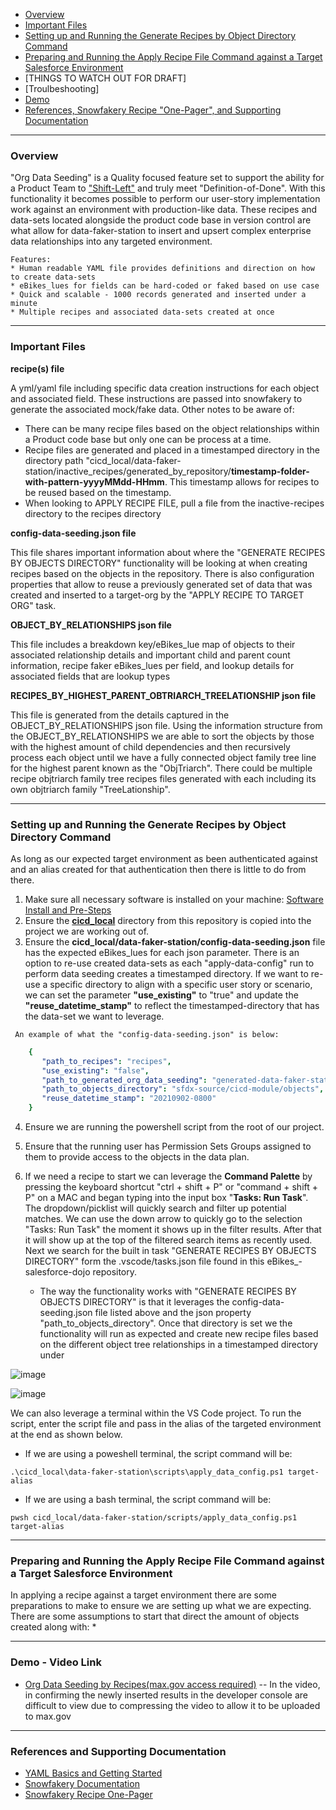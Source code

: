 * [Overview](#overview)
* [Important Files](#important-files)
* [Setting up and Running the Generate Recipes by Object Directory Command](#generate-recipes)
* [Preparing and Running the Apply Recipe File Command against a Target Salesforce Environment](#apply-recipe)
* [THINGS TO WATCH OUT FOR DRAFT]
* [Troulbeshooting]
* [Demo](#demo)
* [References, Snowfakery Recipe "One-Pager", and Supporting Documentation](#references)


***

### <a name="overview"></a>Overview

   "Org Data Seeding" is a Quality focused feature set to support the ability for a Product Team to ["Shift-Left"](https://devopedia.org/shift-left) and truly meet "Definition-of-Done". With this functionality it becomes possible to perform our user-story implementation work against an environment with production-like data. These recipes and data-sets located alongside the product code base in version control are what allow for data-faker-station to insert and upsert complex enterprise data relationships into any targeted environment. 

    Features:
    * Human readable YAML file provides definitions and direction on how to create data-sets
    * eBikes_lues for fields can be hard-coded or faked based on use case
    * Quick and scalable - 1000 records generated and inserted under a minute
    * Multiple recipes and associated data-sets created at once

***

### <a name="important-files"></a>Important Files

**recipe(s) file**

A yml/yaml file including specific data creation instructions for each object and associated field. These instructions are passed into snowfakery to generate the associated mock/fake data. Other notes to be aware of:
     
* There can be many recipe files based on the object relationships within a Product code base but only one can be process at a time. 
* Recipe files are generated and placed in a timestamped directory in the directory path "cicd_local/data-faker-station/inactive_recipes/generated_by_repository/**timestamp-folder-with-pattern-yyyyMMdd-HHmm**. This timestamp allows for recipes to be reused based on the timestamp.
* When looking to APPLY RECIPE FILE, pull a file from the inactive-recipes directory to the recipes directory

**config-data-seeding.json file**
 
This file shares important information about where the "GENERATE RECIPES BY OBJECTS DIRECTORY" functionality will be looking at when creating recipes based on the objects in the repository. There is also configuration properties that allow to reuse a previously generated set of data that was created and inserted to a target-org by the "APPLY RECIPE TO TARGET ORG" task. 

**OBJECT_BY_RELATIONSHIPS json file** 

This file includes a breakdown key/eBikes_lue map of objects to their associated relationship details and important child and parent count information, recipe faker eBikes_lues per field, and lookup details for associated fields that are lookup types

**RECIPES_BY_HIGHEST_PARENT_OBTRIARCH_TREELATIONSHIP json file** 

This file is generated from the details captured in the OBJECT_BY_RELATIONSHIPS json file. Using the information structure from the OBJECT_BY_RELATIONSHIPS we are able to sort the objects by those with the highest amount of child dependencies and then recursively process each object until we have a fully connected object family tree line for the highest parent known as the "ObjTriarch". There could be multiple recipe objtriarch family tree recipes files generated with each including its own objtriarch family "TreeLationship".


***

### <a name="generate-recipes"></a>Setting up and Running the Generate Recipes by Object Directory Command

As long as our expected target environment as been authenticated against and an alias created for that authentication then there is little to do from there.

   1. Make sure all necessary software is installed on your machine: [Software Install and Pre-Steps](https://github.com/department-of-veterans-affairs/dtc-release-cicd-local/wiki/PREREQUISITES-AND-SETUP-TO-RUN-DATA-FAKER-STATION-FUNCTIONALITY)
   1. Ensure the **[cicd_local](https://github.com/department-of-veterans-affairs/eBikes_-salesforce-dojo/tree/master/cicd_local)** directory from this repository is copied into the project we are working out of. 
   1. Ensure the **cicd_local/data-faker-station/config-data-seeding.json** file has the expected eBikes_lues for each json parameter. There is an option to re-use created data-sets as each "apply-data-config" run to perform data seeding creates a timestamped directory. If we want to re-use a specific directory to align with a specific user story or scenario, we can set the parameter **"use_existing"** to "true" and update the **"reuse_datetime_stamp"** to reflect the timestamped-directory that has the data-set we want to leverage.

     An example of what the "config-data-seeding.json" is below:
```yaml
    {
       "path_to_recipes": "recipes",
       "use_existing": "false",
       "path_to_generated_org_data_seeding": "generated-data-faker-station",
       "path_to_objects_directory": "sfdx-source/cicd-module/objects",
       "reuse_datetime_stamp": "20210902-0800"
    }
```

   4. Ensure we are running the powershell script from the root of our project.
   5. Ensure that the running user has Permission Sets Groups assigned to them to provide access to the objects in the data plan.
   6. If we need a recipe to start we can leverage the **Command Palette** by pressing the keyboard shortcut "ctrl + shift + P" or "command + shift + P" on a MAC and began typing into the input box "**Tasks: Run Task**". The dropdown/picklist will quickly search and filter up potential matches. We can use the down arrow to quickly go to the selection "Tasks: Run Task" the moment it shows up in the filter results. After that it will show up at the top of the filtered search items as recently used. Next we search for the built in task "GENERATE RECIPES BY OBJECTS DIRECTORY" form the .vscode/tasks.json file found in this eBikes_-salesforce-dojo repository.

        * The way the functionality works with "GENERATE RECIPES BY OBJECTS DIRECTORY" is that it leverages the config-data-seeding.json file listed above and the json property "path_to_objects_directory". Once that directory is set we the functionality will run as expected and create new recipe files based on the different object tree relationships in a timestamped directory under   

![image](https://user-images.githubusercontent.com/3968818/234380489-af961548-a8f8-4eae-ba64-d434cba43543.png)

![image](https://user-images.githubusercontent.com/3968818/234380827-9e31c78f-afe8-493b-9ff6-4d09ff8c5a17.png)



We can also leverage a terminal within the VS Code project. To run the script, enter the script file and pass in the alias of the targeted environment at the end as shown below.

* If we are using a poweshell terminal, the script command will be:
       
`.\cicd_local\data-faker-station\scripts\apply_data_config.ps1 target-alias`

* If we are using a bash terminal, the script command will be:
      
`pwsh cicd_local/data-faker-station/scripts/apply_data_config.ps1 target-alias`

***

### <a name="apply-recipe"></a>Preparing and Running the Apply Recipe File Command against a Target Salesforce Environment

In applying a recipe against a target environment there are some preparations to make to ensure we are setting up what we are expecting. There are some assumptions to start that direct the amount of objects created along with:
*   

***

### <a name="demo"></a>Demo - Video Link
  * [Org Data Seeding by Recipes(max.gov access required)](https://community.max.gov/download/attachments/2264273338/data-faker-station-seededrecord-example.mp4?version=1&modificationDate=1641828419569&api=v2) 
-- In the video, in confirming the newly inserted results in the developer console are difficult to view due to compressing the video to allow it to be uploaded to max.gov

***

### <a name="references"></a>References and Supporting Documentation

* [YAML Basics and Getting Started](https://www.cloudbees.com/blog/yaml-tutorial-everything-you-need-get-started)
* [Snowfakery Documentation](https://snowfakery.readthedocs.io/en/docs/index.html)
* [Snowfakery Recipe One-Pager](https://github.com/department-of-veterans-affairs/dtc-release-cicd-local/wiki/Snowfakery-Recipe-One-Pager)
